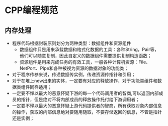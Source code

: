 # CPP编程规范
## 内存处理
* 程序代码根据封装原则划分为两种类型：数据组件和资源组件
	* 数据组件只是用来承载数据和格式化数据的工具：各种String，Pair等，他们可以随意复制，因此自定义的数据组件需要提供复制构造函数；
	* 资源组件是用来完成任务的有效工具，一般各种计算机资源：File、NetPort、Pipe和各种被视为资源的数据对象的功能类；
* 对于程序传参来说，传递数据传实例，传递资源传指针和引用；
* 对于在堆上new出来的实体，一定要有对应的释放操作，对于功能类组件和数据类组件同样适用；
* 一定要不惮以最大的恶意怀疑下游的每一个代码调用者的智商,可以返回内部成员的指针，但是绝对不将内部成员的释放操作托付给下游调用者；
* 一定要不惮以最大的恶意怀疑上游代码提供者的智商，所有获取对象内部信息的操作，获取的内部信息绝对要随用随取，不要存储返回的信息，不管是指针还是实例；